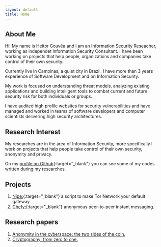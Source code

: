 ```yaml
---
layout: default
title: Home
---
```


## About Me

Hi! My name is Heitor Gouvêa and I am an Information Security Reseacher, working as independet Information Security Consultant.
I have been working on projects that help people, organizations and companies take control of their own security.  

Currently live in Campinas, a quiet city in Brazil. I have more than 3 years experience
of Software Development and on Information Security.

My work is focused on understanding threat models, analyzing existing
applications and building intelligent tools to combat current and future security
risk for both individuals or groups.

I have audited high profile websites for security vulnerabilities and have
managed and worked in teams of software developers and computer scientists
delivering high security architectures.

## Research Interest

My researches are in the area of Information Security,
more specifically I work on projects that help people take control of their own security, anonymity and privacy.

On my [profile on Github](https://github.com/GouveaHeitor){:target="_blank"} you can see
some of my codes written during my researches.

## Projects

1. [Nipe:](https://github.com/GouveaHeitor/nipe){:target="_blank"} a script to make Tor Network your default gateway.
2. [Chefy:](https://github.com/GouveaHeitor/chefy){:target="_blank"}  anonymous peer-to-peer instant messaging.

## Research papers

1. [Anonymity in the cyberspace: the two sides of the coin.](/files/anonymity-the-two-sides-of-the-coin.pdf)
2. [Cryptography: from zero to one.](/files/encryption-from-zero-to-one.pdf)
